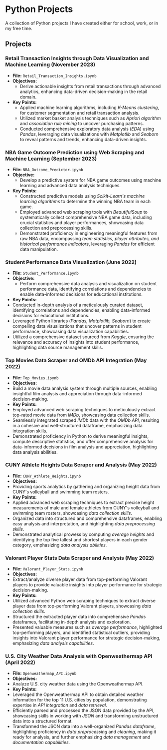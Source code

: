 # Python Projects

A collection of Python projects I have created either for school, work, or in my free time.

## Projects

### Retail Transaction Insights through Data Visualization and Machine Learning (November 2023)
- **File:** `Retail_Transaction_Insights.ipynb`
- **Objectives:**
  - Derive actionable insights from retail transactions through advanced analytics, enhancing data-driven decision-making in the retail domain.
- **Key Points:**
  - Applied machine learning algorithms, including *K-Means clustering*, for customer segmentation and retail transaction analysis.
  - Utilized market basket analysis techniques such as *Apriori algorithm* and *association rule mining* to uncover purchasing patterns.
  - Conducted comprehensive exploratory data analysis (*EDA*) using *Pandas*, leveraging data visualizations with *Matplotlib* and *Seaborn* to reveal patterns and trends, enhancing data-driven insights.

### NBA Game Outcome Prediction using Web Scraping and Machine Learning (September 2023)
- **File:** `NBA_Outcome_Predictor.ipynb`
- **Objective:**
  - Develop a predictive system for NBA game outcomes using machine learning and advanced data analysis techniques.
- **Key Points:**
  - Constructed predictive models using *Scikit-Learn's machine learning algorithms* to determine the winning NBA team in each game.
  - Employed advanced web scraping tools with *BeautifulSoup* to systematically collect comprehensive NBA game data, including crucial statistics and player performances, showcasing data collection and preprocessing skills.
  - Demonstrated proficiency in engineering meaningful features from raw NBA data, encompassing *team statistics, player attributes, and historical performance indicators*, leveraging *Pandas* for efficient data manipulation.

### Student Performance Data Visualization (June 2022)
- **File:** `Student_Performance.ipynb`
- **Objective:**
  - Perform comprehensive data analysis and visualization on student performance data, identifying correlations and dependencies to enable data-informed decisions for educational institutions.
- **Key Points:**
- Conducted in-depth analysis of a meticulously curated dataset, identifying correlations and dependencies, enabling data-informed decisions for educational institutions.
- Leveraged Python libraries (*Pandas, Matplotlib, Seaborn*) to create compelling data visualizations that uncover patterns in student performance, showcasing data visualization capabilities.
- Utilized a comprehensive dataset sourced from *Kaggle*, ensuring the relevance and accuracy of insights into student performance, highlighting data source management skills.

### Top Movies Data Scraper and OMDb API Integration (May 2022)
- **File:** `Top_Movies.ipynb`
- **Objectives:**
- Build a movie data analysis system through multiple sources, enabling insightful film analysis and appreciation through data-informed decision-making.
- **Key Points:**
- Employed advanced web scraping techniques to meticulously extract top-rated movie data from *IMDb*, showcasing data collection skills.
- Seamlessly integrated scraped *IMDb* data with the *OMDb API*, resulting in a cohesive and well-structured dataframe, emphasizing data integration skills.
- Demonstrated proficiency in Python to derive meaningful insights, compute descriptive statistics, and offer comprehensive analysis for data-informed decisions in film analysis and appreciation, highlighting data analysis abilities.

### CUNY Athlete Heights Data Scraper and Analysis (May 2022)
- **File:** `CUNY_Athlete_Heights.ipynb`
- **Objectives:**
- Providing sports analytics by gathering and organizing height data from CUNY's volleyball and swimming team rosters.
- **Key Points:**
- Applied advanced web scraping techniques to extract precise height measurements of male and female athletes from CUNY's volleyball and swimming team rosters, showcasing *data collection skills*.
- Organized data into structured and comprehensive dataframes, enabling easy analysis and interpretation, and highlighting *data preprocessing skills*.
- Demonstrated analytical prowess by computing *average heights* and identifying the top five tallest and shortest players in each gender category, emphasizing *data analysis abilities*.

### Valorant Player Stats Data Scraper and Analysis (May 2022)
- **File:** `Valorant_Player_Stats.ipynb`
- **Objectives:**
- Extract/analyze diverse player data from top-performing Valorant players to provide valuable insights into player performance for strategic decision-making.
- **Key Points:**
- Utilized advanced Python web scraping techniques to extract diverse player data from top-performing Valorant players, showcasing *data collection skills*.
- Structured the extracted player data into comprehensive *Pandas* dataframes, facilitating in-depth analysis and exploration.
- Presented valuable measures such as *average performance*, highlighted top-performing players, and identified statistical outliers, providing insights into Valorant player performance for strategic decision-making, emphasizing *data analysis capabilities*.

### U.S. City Weather Data Analysis with Openweathermap API (April 2022)
- **File:** `Openweathermap_API.ipynb`
- **Objectives:**
- Analyze U.S. city weather data using the Openweathermap API.
- **Key Points:**
- Leveraged the Openweathermap API to obtain detailed weather information for the top 11 U.S. cities by population, demonstrating expertise in *API integration* and *data retrieval*.
- Efficiently parsed and processed the JSON data provided by the API, showcasing skills in working with *JSON* and transforming unstructured data into a structured format.
- Transformed the JSON data into a well-organized *Pandas dataframe*, highlighting proficiency in *data preprocessing* and *cleaning*, making it ready for analysis, and further emphasizing *data management* and *documentation capabilities*.
